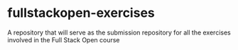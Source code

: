 # fullstackopen-exercises
A repository that will serve as the submission repository for all the exercises involved in the Full Stack Open course
